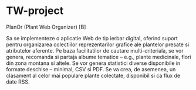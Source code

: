 # TW-project


PlanOr (Plant Web Organizer) [B]

Sa se implementeze o aplicatie Web de tip ierbar digital, oferind suport pentru organizarea colectiilor reprezentarilor grafice ale plantelor presate si atributelor aferente. Pe baza facilitatilor de cautare multi-criteriala, se vor genera, recomanda si partaja albume tematice – e.g., plante medicinale, flori din zona montana si altele. Se vor genera statistici diverse disponibile in formate deschise – minimal, CSV si PDF. Se va crea, de asemenea, un clasament al celor mai populare plante colectate, disponibil si ca flux de date RSS.
